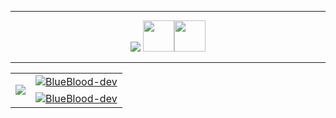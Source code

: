 
<hr>
<div align="center">  <span><img src="https://user-images.githubusercontent.com/64016811/146664953-260f23f4-4e60-4775-abce-c1e04d3330bd.gif"> <img height="50" width="50" src="https://media.tenor.com/images/39b5909d8eb12e62d6b0926a39d9c4b5/tenor.gif" ><img height="50" width="50" src="https://thumbs.gfycat.com/BrownAnchoredBelugawhale-max-1mb.gif" ></span></h1></div>
<hr>


<table cellpadding="0" cellspacing="0" border="0" align = "center" >
  <tr>
    <td rowspan="2">
      <p align="left"> <a href="https://github.com/BlueBlood-dev">
  <img align="center" src="https://github-readme-stats.vercel.app/api/top-langs/?username=BlueBlood-dev&langs_count=7&show_icons=true&theme=material-palenight&count_private=true&hide=CMake&exclude_repo=1stSemCLang&text_color=4AD3DD" />
</a> </p></td>
    <td><a href="https://github.com/BlueBlood-dev">
   <img align="center" src="https://github-readme-stats.vercel.app/api?username=BlueBlood-dev&show_icons=true&theme=material-palenight&count_private=true&text_color=4AD3DD" alt="BlueBlood-dev"/>
</a> </td>
  </tr>
  <tr>
    <td><a href="https://github.com/BlueBlood-dev">
   <img align="center" src="https://github-readme-streak-stats.herokuapp.com?user=BlueBlood-dev&theme=material-palenight&currStreakNum=4AD3DD" alt="BlueBlood-dev"/>
</a></td> 
  </tr>
  </table>
